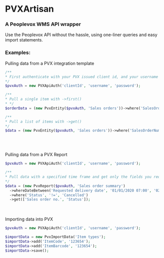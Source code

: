 # PVXArtisan
### A Peoplevox WMS API wrapper

Use the Peoplevox API without the hassle, using one-liner queries and easy import statements.


### Examples:

Pulling data from a PVX integration template
```php
/** 
* First authenticate with your PVX issued client id, and your username and password
*/
$pvxAuth = new PVXApiAuth('clientId', 'username', 'password');

/** 
* Pull a single item with ->first() 
* */
$orderData = (new PvxEntity($pvxAuth, 'Sales orders'))->where('SalesOrderNumber','S123')->first(); 

/** 
* Pull a list of items with ->get() 
*/
$data = (new PvxEntity($pvxAuth, 'Sales orders'))->where('SalesOrderNumber', 'not contains', 'S123')->get();
```
<br></br>
 
Pulling data from a PVX Report
```php
$pvxAuth = new PVXApiAuth('clientId', 'username', 'password');

/**
* Pull data with a specified time frame and get only the fields you require
*/
$data = (new PvxReport($pvxAuth, 'Sales order summary')
  ->whereDateBetween('Requested delivery date', '01/01/2020 07:00', '02/01/2020 10:00')
  ->where('Status', '!=', 'Cancelled')
  ->get(['Sales order no.', 'Status']);
```
<br></br>
Importing data into PVX
```php
$pvxAuth = new PVXApiAuth('clientId', 'username', 'password');

$importData = new PvxImportData('Item types');
$importData->add('ItemCode', '123654');
$importData->add('ItemBarcode', '123654');
$importData->save();
```
